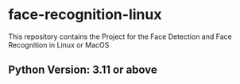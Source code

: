# face-recognition-linux
This repository contains the Project for the Face Detection and Face Recognition in Linux or MacOS 
## Python Version: 3.11 or above
